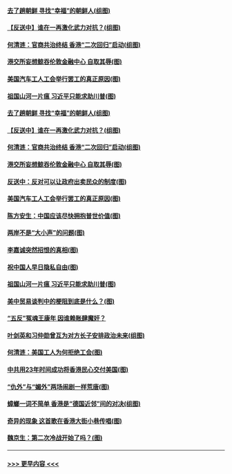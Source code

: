#### [去了趟朝鲜 寻找“幸福”的朝鲜人(组图)](../pages/p4/907939.md?t=09200411) 
#### [【反送中】谁在一再激化武力对抗？(组图)](../pages/p4/907935.md?t=09200411) 
#### [何清涟：官商共治终结 香港“二次回归”启动(组图)](../pages/p4/907931.md?t=09200411) 
#### [港交所妄想鲸吞伦敦金融中心 自取其辱(图)](../pages/p4/907926.md?t=09200411) 
#### [美国汽车工人工会举行罢工的真正原因(图)](../pages/p4/907906.md?t=09200411) 
#### [祖国山河一片瘟 习近平只能求助川普(图)](../pages/p4/907796.md?t=09200411) 
#### [去了趟朝鲜 寻找“幸福”的朝鲜人(组图)](../pages/p4/907939.md?t=09200411) 
#### [【反送中】谁在一再激化武力对抗？(组图)](../pages/p4/907935.md?t=09200411) 
#### [何清涟：官商共治终结 香港“二次回归”启动(组图)](../pages/p4/907931.md?t=09200411) 
#### [港交所妄想鲸吞伦敦金融中心 自取其辱(图)](../pages/p4/907926.md?t=09200411) 
#### [反送中：反对可以让政府出卖民众的制度(图)](../pages/p4/907923.md?t=09200411) 
#### [美国汽车工人工会举行罢工的真正原因(图)](../pages/p4/907906.md?t=09200411) 
#### [陈方安生：中国应该尽快拥抱普世价值(图)](../pages/p4/907826.md?t=09200411) 
#### [两岸不是“大小声”的问题(图)](../pages/p4/907825.md?t=09200411) 
#### [李嘉诚突然招恨的真相(图)](../pages/p4/907799.md?t=09200411) 
#### [祝中国人早日隐私自由(图)](../pages/p4/907797.md?t=09200411) 
#### [祖国山河一片瘟 习近平只能求助川普(图)](../pages/p4/907796.md?t=09200411) 
#### [美中贸易谈判中的梗阻到底是什么？(图)](../pages/p4/907791.md?t=09200411) 
#### [“五反”冤魂王康年 因谁赖账肆魔奸？](../pages/p4/907787.md?t=09200411) 
#### [叶剑英和习仲勋曾互为对方长子安排政治未来(组图)](../pages/p4/907786.md?t=09200411) 
#### [何清涟：美国工人为何拒绝工会(图)](../pages/p4/907701.md?t=09200411) 
#### [中共用23年时间成功将香港民心交付美国(图)](../pages/p4/907698.md?t=09200411) 
#### [“仇外”与“媚外”两场闹剧一样荒唐(图)](../pages/p4/907689.md?t=09200411) 
#### [蟑螂一词不简单 香港是“德国近邻”间的对决(组图)](../pages/p4/907618.md?t=09200411) 
#### [奇异的现象 这首歌在香港大街小巷传唱(图)](../pages/p4/907583.md?t=09200411) 
#### [魏京生：第二次冷战开始了吗？(图)](../pages/p4/907581.md?t=09200411) 

----
#### [ >>> 更早内容 <<< ](../indexes/p4-earlier.md)
